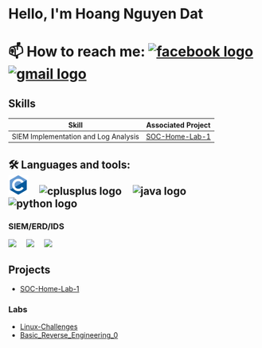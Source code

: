 # Hello, I'm Hoang Nguyen Dat


<h1 align="left" >📫 How to reach me:

  <a href="https://www.facebook.com/dathn.2510" target="blank">
    <img src="https://img.shields.io/static/v1?message=Facebook&logo=facebook&label=&color=1877F2&logoColor=white&labelColor=&style=for-the-badge" height="25" alt="facebook logo"  />
  </a>
  <a href="mailto:hdat251004@gmail.com" target="blank">
    <img src="https://img.shields.io/static/v1?message=Gmail&logo=gmail&label=&color=D14836&logoColor=white&labelColor=&style=for-the-badge" height="25" alt="gmail logo"  />
  </a>
</h1>

## Skills

| Skill                                         | Associated Project         |
|-----------------------------------------------|----------------------------|
| SIEM Implementation and Log Analysis          | <a href="https://github.com/hoangdat251004/SOC-Home-Lab-1">SOC-Home-Lab-1</a>|

<h2 align="left">
  🛠 Languages and tools:
<div align="left">
  <img src="https://raw.githubusercontent.com/devicons/devicon/master/icons/c/c-original.svg" height="40" alt="c logo"  />
  <img width="12" />
  <img src="https://cdn.jsdelivr.net/gh/devicons/devicon/icons/cplusplus/cplusplus-original.svg" height="40" alt="cplusplus logo"  />
  <img width="12" />
  <img src="https://cdn.jsdelivr.net/gh/devicons/devicon/icons/java/java-original.svg" height="40" alt="java logo"  />
  <img width="12" />
  <img src="https://cdn.jsdelivr.net/gh/devicons/devicon/icons/python/python-original.svg" height="40" alt="python logo"  />
</div>


### SIEM/ERD/IDS 
<div>
  <img src="https://img.shields.io/badge/-Splunk-000000?&style=for-the-badge&logo=Splunk&logoColor=white" />
  <img width="12" />
  <img src="https://www.ossec.net/wp-content/uploads/2019/01/ossec_logo_2.png" height="35"  />
  <img width="12" />
  <img src="https://wazuh.com/wp-content/themes/wazuh-v3/assets/images/trademark-and-brand-policy/Wazuh-logo-dark-backgroud.png" height="35"  />
</div>

## Projects
- <a href="https://github.com/radd25104/SOC-Home-Lab-1">SOC-Home-Lab-1</a>


### Labs
- <a href="https://github.com/radd25104/Basic_Linux_Challenges">Linux-Challenges</a>
- <a href="https://github.com/radd25104/Basic_Reverse_Engineering_0">Basic_Reverse_Engineering_0</a>
